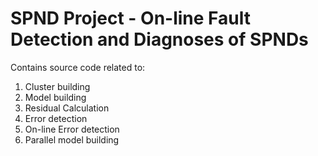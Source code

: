 SPND Project - On-line Fault Detection and Diagnoses of SPNDs
============

Contains source code related to:
1. Cluster building
2. Model building
3. Residual Calculation
4. Error detection
5. On-line Error detection
6. Parallel model building
